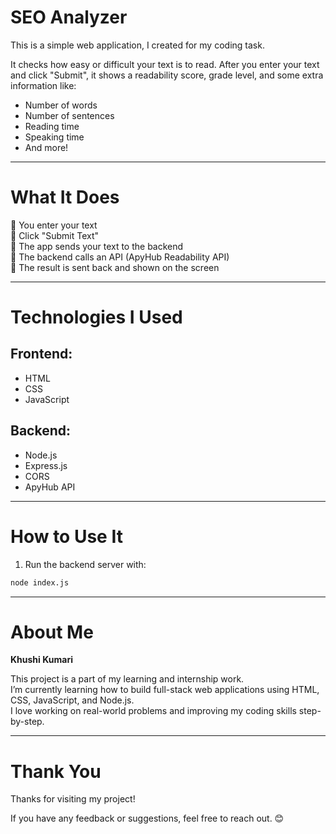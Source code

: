 # SEO Analyzer 

This is a simple web application, I created for my coding task.

It checks how easy or difficult your text is to read. After you enter your text and click "Submit", it shows a readability score, grade level, and some extra information like:

- Number of words
- Number of sentences
- Reading time
- Speaking time
- And more!

---

# What It Does

🔹 You enter your text  
🔹 Click "Submit Text"  
🔹 The app sends your text to the backend  
🔹 The backend calls an API (ApyHub Readability API)  
🔹 The result is sent back and shown on the screen

---

# Technologies I Used

## Frontend:
- HTML
- CSS
- JavaScript

## Backend:
- Node.js
- Express.js
- CORS
- ApyHub API

---

# How to Use It

1. Run the backend server with:

```bash
node index.js
```

---

# About Me

**Khushi Kumari**

This project is a part of my learning and internship work.  
I’m currently learning how to build full-stack web applications using HTML, CSS, JavaScript, and Node.js.  
I love working on real-world problems and improving my coding skills step-by-step.

---

# Thank You

Thanks for visiting my project!

If you have any feedback or suggestions, feel free to reach out. 😊


